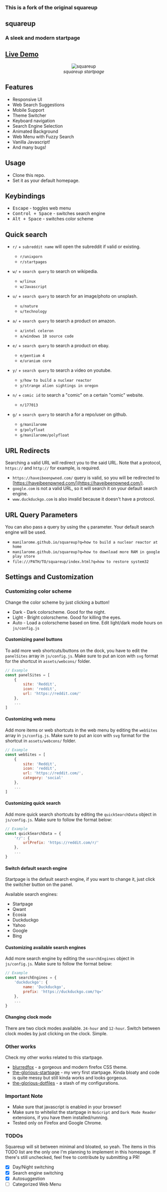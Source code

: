 ### This is a fork of the original squareup

## squareup

### A sleek and modern startpage

## [Live Demo](https://antaxiom.github.io/squareup/)

<p align='center'>
	<img alt='squareup' src='scrot.webp'/>
	<br/>
	<i>
		squareup startpage
	</i>
</p>

## Features

+ Responsive UI
+ Web Search Suggestions
+ Mobile Support
+ Theme Switcher
+ Keyboard navigation
+ Search Engine Selection
+ Animated Background
+ Web Menu with Fuzzy Search
+ Vanilla Javascript!
+ And many bugs!

## Usage

+ Clone this repo.
+ Set it as your default homepage.

## Keybindings

+ <kbd>Escape</kbd> - toggles web menu
+ <kbd>Control + Space</kbd> - switches search engine
+ <kbd>Alt + Space</kbd> - switches color scheme

## Quick search

+ `r/` + `subreddit name` will open the subreddit if valid or existing.
	- `r/unixporn`
	- `r/startpages`

+ `w/` + `search query` to search on wikipedia.
	- `w/linux`
	- `w/Javascript`

+ `u/` + `search query` to search for an image/photo on unsplash.
	- `u/nature`
	- `u/technology`

+ `a/` + `search query` to search a product on amazon.
	- `a/intel celeron`
	- `a/windows 10 source code`

+ `e/` + `search query` to search a product on ebay.
	- `e/pentium 4`
	- `e/uranium core`

+ `y/` + `search query` to search a video on youtube.
	- `y/how to build a nuclear reactor`
	- `y/strange alien sightings in oregon`

+ `n/` + `comic id` to search a "comic" on a certain "comic" website.
	- `n/177013`

+ `g/` + `search query` to search a for a repo/user on github.
	- `g/manilarome`
	- `g/polyfloat`
	- `g/manilarome/polyfloat`

## URL Redirects

Searching a valid URL will redirect you to the said URL. Note that a protocol, `https://` and `http://` for example, is required.

+ `https://haveibeenpwned.com/` query is valid, so you will be redirected to [https://haveibeenpwned.com/](https://haveibeenpwned.com/).
+ `google.com` is not a valid URL, so it will search it on your default search engine.
+ `www.duckduckgo.com` is also invalid because it doesn't have a protocol.

## URL Query Parameters

You can also pass a query by using the `q` parameter. Your default search engine will be used.

+ `manilarome.github.io/squareup?q=how to build a nuclear reactor at home`
+ `manilarome.github.io/squareup?q=how to download more RAM in google play store`
+ `file:///PATH/TO/squareup/index.html?q=how to restore system32`

## Settings and Customization

### Customizing color scheme

Change the color scheme by just clicking a button!

+ Dark - Dark colorscheme. Good for the night.
+ Light - Bright colorscheme. Good for killing the eyes.
+ Auto - Load a colorscheme based on time. Edit light/dark mode hours on `js/config.js` 

#### Customizing panel buttons

To add more web shortcuts/buttons on the dock, you have to edit the `panelSites` array in `js/config.js`. Make sure to put an icon with `svg` format for the shortcut in `assets/webcons/` folder.

```js
// Example
const panelSites = [
	{
		site: 'Reddit',
		icon: 'reddit',
		url: 'https://reddit.com/'
	},
	...
]
```

#### Customizing web menu

Add more items or web shortcuts in the web menu by editing the `webSites` array in `js/config.js`. Make sure to put an icon with `svg` format for the shortcut in `assets/webcons/` folder. 

```js
// Example
const webSites = [
	{
		site: 'Reddit',
		icon: 'reddit',
		url: 'https://reddit.com/',
		category: 'social'
	},
	...
]
```

#### Customizing quick search

Add more quick search shortcuts by editing the `quickSearchData` object in `js/config.js`. Make sure to follow the format below:

```js
// Example
const quickSearchData = {
	'r/': {
		urlPrefix: 'https://reddit.com/r/'
	},
	...
}
```

#### Switch default search engine

Startpage is the default search engine, if you want to change it, just click the switcher button on the panel.

Available search engines:

+ Startpage
+ Qwant
+ Ecosia
+ Duckduckgo
+ Yahoo
+ Google
+ Bing

#### Customizing available search engines

Add more search engine by editing the `searchEngines` object in `js/config.js`. Make sure to follow the format below:

```js
// Example
const searchEngines = {
	'duckduckgo': {
		name: 'Duckduckgo',
		prefix: 'https://duckduckgo.com/?q='
	},
	...
}
```

#### Changing clock mode

There are two clock modes available. `24-hour` and `12-hour`. Switch between clock modes by just clicking on the clock. Simple.

### Other works

Check my other works related to this startpage.

+ [blurredfox](https://github.com/manilarome/blurredfox/) - a gorgeous and modern firefox CSS theme.
+ [the-glorious-startpage](https://github.com/manilarome/the-glorious-startpage) - my very first startpage. Kinda bloaty and code is quite messy but still kinda works and looks gorgeous.
+ [the-glorious-dotfiles](https://github.com/manilarome/the-glorious-dotfiles) - a stash of my configurations.

### Important Note

+ Make sure that javascript is enabled in your browser!
+ Make sure to whitelist the startpage in `NoScript` and `Dark Mode Reader` extensions, if you have them installed/running.
+ Tested only on Firefox and Google Chrome.

### TODOs

Squareup will sit between minimal and bloated, so yeah. The items in this TODO list are the only one I'm planning to implement in this homepage. If there's still unchecked, feel free to contribute by submitting a PR!

- [x] Day/Night switching
- [x] Search engine switching
- [x] Autosuggestion
- [ ] Categorized Web Menu
